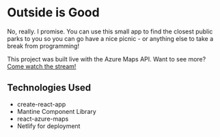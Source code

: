 # Outside is Good
No, really. I promise.
You can use this small app to find the closest public parks to you so you can go have a nice picnic - or anything else to take a break from programming!

This project was built live with the Azure Maps API.
Want to see more? [Come watch the stream!](https:/twitch.tv/anthonyfromkittr)

## Technologies Used
- create-react-app
- Mantine Component Library
- react-azure-maps
- Netlify for deployment

